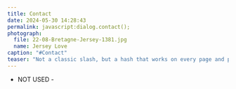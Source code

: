 ```yaml
---
title: Contact
date: 2024-05-30 14:28:43
permalink: javascript:dialog.contact();
photograph:
  file: 22-08-Bretagne-Jersey-1381.jpg
  name: Jersey Love
caption: "#Contact"
teaser: "Not a classic slash, but a hash that works on every page and provides information to get in touch with me"
---
```


- NOT USED -
